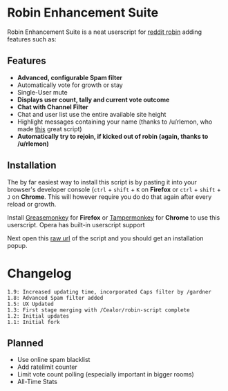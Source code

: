 # Robin Enhancement Suite
Robin Enhancement Suite is a neat userscript for [reddit robin](https://www.reddit.com/robin/) adding features such as:

## Features

* **Advanced, configurable Spam filter**
* Automatically vote for growth or stay
* Single-User mute
* **Displays user count, tally and current vote outcome**
* **Chat with Channel Filter**
* Chat and user list use the entire available site height
* Highlight messages containing your name (thanks to /u/rlemon, who made [this](https://gist.github.com/rlemon/cc13cb4c31861e5d5ba2a92bfc920aeb) great script)
* **Automatically try to rejoin, if kicked out of robin (again, thanks to /u/rlemon)**


## Installation

The by far easiest way to install this script is by pasting it into your browser's developer console (`ctrl` + `shift` + `K` on **Firefox** or `ctrl` + `shift` + `J` on **Chrome**. This will however require you do do that again after every reload or growth.

Install [Greasemonkey](https://addons.mozilla.org/en-US/firefox/addon/greasemonkey/) for **Firefox** or [Tampermonkey](https://chrome.google.com/webstore/detail/tampermonkey/dhdgffkkebhmkfjojejmpbldmpobfkfo) for **Chrome** to use this userscript.
Opera has built-in userscript support

Next open this [raw url](https://github.com/Cealor/Robin-Enhancement-Suite/raw/master/robin-es.user.js) of the script and you should get an installation popup.

# Changelog
    1.9: Increased updating time, incorporated Caps filter by /gardner
    1.8: Advanced Spam filter added
    1.5: UX Updated
    1.3: First stage merging with /Cealor/robin-script complete
    1.2: Initial updates
    1.1: Initial fork


## Planned

* Use online spam blacklist
* Add ratelimit counter
* Limit vote count polling (especially important in bigger rooms)
* All-Time Stats

